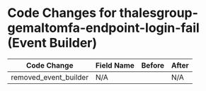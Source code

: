 # Code Changes for thalesgroup-gemaltomfa-endpoint-login-fail (Event Builder)

| Code Change | Field Name | Before | After |
|-------------|------------|--------|-------|
| removed_event_builder | N/A |  | N/A |